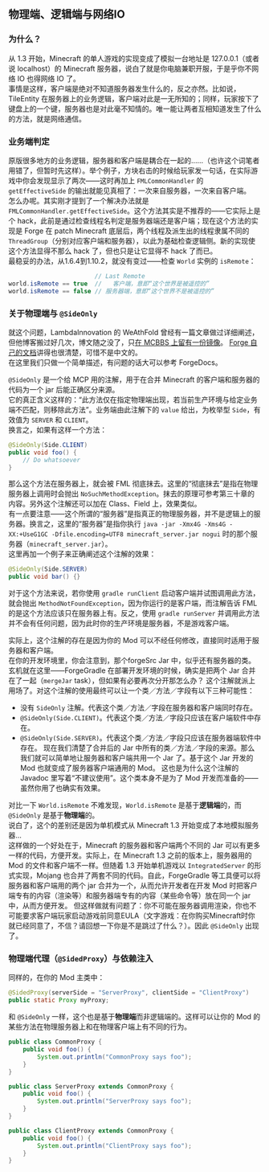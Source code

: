 ## 物理端、逻辑端与网络IO

### 为什么？
从 1.3 开始，Minecraft 的单人游戏的实现变成了模拟一台地址是 127.0.0.1（或者说 localhost）的 Minecraft 服务器，说白了就是你电脑兼职开服，于是乎你不网络 IO 也得网络 IO 了。  
事情是这样，客户端是绝对不知道服务器发生什么的，反之亦然。比如说，TileEntity 在服务器上的业务逻辑，客户端对此是一无所知的；同样，玩家按下了键盘上的一个键，服务器也是对此毫不知情的。唯一能让两者互相知道发生了什么的方法，就是网络通信。

### 业务端判定
原版很多地方的业务逻辑，服务器和客户端是耦合在一起的……（也许这个词笔者用错了，但暂时先这样）。举个例子，方块右击的时候给玩家发一句话，在实际游戏中你会发现显示了两次——这时再加上 `FMLCommonHandler` 的 `getEffectiveSide` 的输出就能见真相了：一次来自服务器，一次来自客户端。  
怎么办呢。其实刚才提到了一个解决办法就是 `FMLCommonHandler.getEffectiveSide`。这个方法其实是不推荐的——它实际上是个 hack，此前是通过检查线程名判定是服务器端还是客户端；现在这个方法的实现是 Forge 在 patch Minecraft 底层后，两个线程及派生出的线程隶属不同的 `ThreadGroup`（分别对应客户端和服务器），以此为基础检查逻辑侧。新的实现使 这个方法显得不那么 hack 了，但也只是让它显得不 hack 了而已。  
最稳妥的办法，从1.6.4到1.10.2，就没有变过——检查 `World` 实例的 `isRemote`：

````java
                        // Last Remote
world.isRemote == true  //   客户端，意即“这个世界是被遥控的”
world.isRemote == false // 服务器端，意即“这个世界不是被遥控的”
````

### 关于物理端与 `@SideOnly`
就这个问题，LambdaInnovation 的 WeAthFold 曾经有一篇文章做过详细阐述，但他博客搬过好几次，博文随之没了，只[在 MCBBS 上留有一份镜像](http://www.mcbbs.net/thread-579069-1-1.html)。
[Forge 自己的文档](http://mcforge.readthedocs.io/en/latest/concepts/sides/)讲得也很清楚，可惜不是中文的。  
在这里我们只做一个简单描述，有问题的话大可以参考 ForgeDocs。

`@SideOnly` 是一个给 MCP 用的注解，用于在合并 Minecraft 的客户端和服务器的代码为一个 jar 后能正确区分来源。  
它的真正含义这样的：“此方法仅在指定物理端出现，若当前生产环境与给定业务端不匹配，则移除此方法”。业务端由此注解下的 `value` 给出，为枚举型 `Side`，有效值为 `SERVER` 和 `CLIENT`。  
换言之，如果有这样一个方法：

````java
@SideOnly(Side.CLIENT)
public void foo() {
    // Do whatsoever
}
````

那么这个方法在服务器上，就会被 FML 彻底抹去。这里的“彻底抹去”是指在物理服务器上调用时会抛出 `NoSuchMethodException`。抹去的原理可参考第三十章的内容。另外这个注解还可以加在 Class、Field 上，效果类似。  
有一点要注意——这个所谓的“服务器”是指真正的物理服务器，并不是逻辑上的服务器。换言之，这里的“服务器”是指你执行 `java -jar -Xmx4G -Xms4G -XX:+UseG1GC -Dfile.encoding=UTF8 minecraft_server.jar nogui` 时的那个服务器（`minecraft_server.jar`）。  
这里再加一个例子来正确阐述这个注解的效果：

````java
@SideOnly(Side.SERVER)
public void bar() {}
````

对于这个方法来说，若你使用 `gradle runClient` 启动客户端并试图调用此方法，就会抛出 `MethodNotFoundException`，因为你运行的是客户端，而注解告诉 FML 的是这个方法应该只在服务器上有。反之，使用 `gradle runServer` 并调用此方法并不会有任何问题，因为此时你的生产环境是服务器，不是游戏客户端。

实际上，这个注解的存在是因为你的 Mod 可以不经任何修改，直接同时适用于服务器和客户端。  
在你的开发环境里，你会注意到，那个forgeSrc Jar 中，似乎还有服务器的类。玄机就在这里——ForgeGradle 在部署开发环境的时候，确实是把两个 Jar 合并在了一起（`mergeJar` task），但如果有必要再次分开那怎么办？
这个注解就派上用场了。对这个注解的使用最终可以让一个类／方法／字段有以下三种可能性：
 * 没有 `SideOnly` 注解。代表这个类／方法／字段在服务器和客户端同时存在。
 * `@SideOnly(Side.CLIENT)`。代表这个类／方法／字段只应该在客户端软件中存在。
 * `@SideOnly(Side.SERVER)`。代表这个类／方法／字段只应该在服务器端软件中存在。
现在我们清楚了合并后的 Jar 中所有的类／方法／字段的来源。那么我们就可以简单地让服务器和客户端共用一个 Jar 了。基于这个 Jar 开发的 Mod 也就变成了服务器客户端通用的 Mod。
这也是为什么这个注解的 Javadoc 里写着“不建议使用”。这个类本身不是为了 Mod 开发而准备的——虽然你用了也确实有效果。

对比一下 `World.isRemote` 不难发现，`World.isRemote` 是基于**逻辑端**的，而 `@SideOnly` 是基于**物理端**的。  
说白了，这个的差别还是因为单机模式从 Minecraft 1.3 开始变成了本地模拟服务器...  
这样做的一个好处在于，Minecraft 的服务器和客户端两个不同的 Jar 可以有更多一样的代码，方便开发。实际上，在 Minecraft 1.3 之前的版本上，服务器用的 Mod 的文件和客户端不一样。但随着 1.3 开始单机游戏以 `IntegratedServer` 的形式实现，Mojang 也合并了两套不同的代码。自此，ForgeGradle 等工具便可以将服务器和客户端用的两个 jar 合并为一个，从而允许开发者在开发 Mod 时把客户端专有的内容（渲染等）和服务器端专有的内容（某些命令等）放在同一个 jar 中，从而方便开发。
但这样做就有问题了：你不可能在服务器调用渲染，你也不可能要求客户端玩家启动游戏前同意EULA（文字游戏：在你购买Minecraft时你就已经同意了，不信？请回想一下你是不是跳过了什么？）。因此 `@SideOnly` 出现了。

### 物理端代理（`@SidedProxy`）与依赖注入

同样的，在你的 Mod 主类中：

````java
@SidedProxy(serverSide = "ServerProxy", clientSide = "ClientProxy")
public static Proxy myProxy;
````
和 `@SideOnly` 一样，这个也是基于**物理端**而非逻辑端的。这样可以让你的 Mod 的某些方法在物理服务器上和在物理客户端上有不同的行为。

````java
public class CommonProxy {
    public void foo() {
        System.out.println("CommonProxy says foo");
    }
}

public class ServerProxy extends CommonProxy {
    public void foo() {
        System.out.println("ServerProxy says foo");
    }
}

public class ClientProxy extends CommonProxy {
    public void foo() {
        System.out.println("ClientProxy says foo");
    }
}
````
